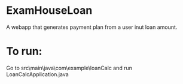 # ExamHouseLoan
A webapp that generates payment plan from a user inut loan amount.

# To run:
Go to src\main\java\com\example\loanCalc and run LoanCalcApplication.java
